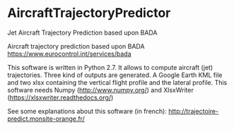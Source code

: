 # AircraftTrajectoryPredictor
Jet Aircraft Trajectory Prediction based upon BADA

Aircraft trajectory prediction based upon BADA<br>
https://www.eurocontrol.int/services/bada

This software is written in Python 2.7. 
It allows to compute aircraft (jet) trajectories. 
Three kind of outputs are generated. 
A Google Earth KML file and two xlsx containing the vertical flight profile and the lateral profile. 
This software needs Numpy (http://www.numpy.org/) and XlsxWriter (https://xlsxwriter.readthedocs.org/)

See some explanations about this software (in french):
http://trajectoire-predict.monsite-orange.fr/
